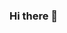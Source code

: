 ### Hi there 👋

<!--
**NooshinBarazi/NooshinBarazi** is a ✨ _special_ ✨ repository because its `README.md` (this file) appears on your GitHub profile.

Here are some ideas to get you started:
Welcome to my GitHub account!
I'm a passionate frontend developer with experience in creating user-friendly and visually appealing web applications.
This repository serves as a portfolio of my projects and showcases my skills in HTML, CSS, JavaScript, Reactjs, Nextjs and Typescript.
- 🔭 I’m currently working on ...
- 🌱 I’m currently learning ...
- 👯 I’m looking to collaborate on ...
- 🤔 I’m looking for help with ...
- 💬 Ask me about ...
- 📫 How to reach me: ...
- 😄 Pronouns: ...
- ⚡ Fun fact: ...
-->
